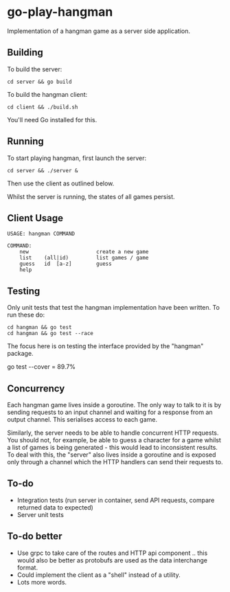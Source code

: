 # go-play-hangman

Implementation of a hangman game as a server side application.

## Building

To build the server:

```
cd server && go build
```

To build the hangman client:

```
cd client && ./build.sh
```

You'll need Go installed for this.

## Running

To start playing hangman, first launch the server:

```
cd server && ./server &
```

Then use the client as outlined below.

Whilst the server is running, the states of all games persist.

## Client Usage

```
USAGE: hangman COMMAND

COMMAND:
	new                      create a new game
	list    (all|id)         list games / game
	guess   id  [a-z]        guess
	help
```


## Testing

Only unit tests that test the hangman implementation have been written. To run these do:

```
cd hangman && go test
cd hangman && go test --race
```

The focus here is on testing the interface provided by the "hangman" package.

go test --cover = 89.7%

## Concurrency

Each hangman game lives inside a goroutine. The only way to talk to it is by sending requests to an input channel and
waiting for a response from an output channel. This serialises access to each game.

Similarly, the server needs to be able to handle concurrent HTTP requests. You should not, for example,
be able to guess a character for a game whilst a list of games is being generated - this would lead to inconsistent
results. To deal with this, the "server" also lives inside a goroutine and is exposed only through a channel which the
HTTP handlers can send their requests to.

## To-do

* Integration tests (run server in container, send API requests, compare returned data to expected)
* Server unit tests

## To-do better

* Use grpc to take care of the routes and HTTP api component .. this would also be better as protobufs are used as the data interchange format.
* Could implement the client as a "shell" instead of a utility.
* Lots more words.
